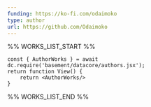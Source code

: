 ```yaml
---
funding: https://ko-fi.com/odaimoko
type: author
url: https://github.com/Odaimoko
---
```



%% WORKS_LIST_START %%

```datacorejsx
const { AuthorWorks } = await dc.require('basement/datacore/authors.jsx');
return function View() {
    return <AuthorWorks/>
}
```
%% WORKS_LIST_END %%